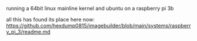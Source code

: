 running a 64bit linux mainline kernel and ubuntu on a raspberry pi 3b

all this has found its place here now: https://github.com/hexdump0815/imagebuilder/blob/main/systems/raspberry_pi_3/readme.md
